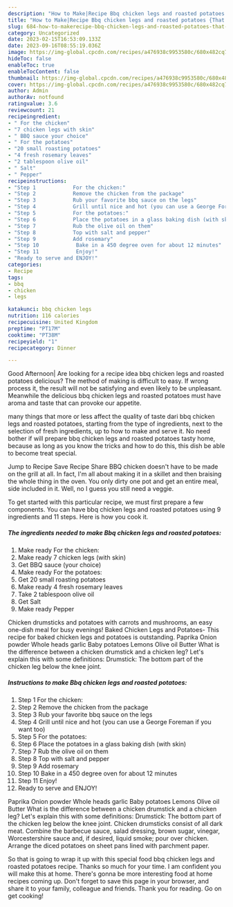 ```yaml
---
description: "How to Make|Recipe Bbq chicken legs and roasted potatoes {That is Delicious"
title: "How to Make|Recipe Bbq chicken legs and roasted potatoes {That is Delicious"
slug: 684-how-to-makerecipe-bbq-chicken-legs-and-roasted-potatoes-that-is-delicious
category: Uncategorized
date: 2023-02-15T16:53:09.133Z
date: 2023-09-16T08:55:19.036Z
image: https://img-global.cpcdn.com/recipes/a476938c9953580c/680x482cq70/bbq-chicken-legs-and-roasted-potatoes-recipe-main-photo.jpg
hideToc: false
enableToc: true
enableTocContent: false
thumbnail: https://img-global.cpcdn.com/recipes/a476938c9953580c/680x482cq70/bbq-chicken-legs-and-roasted-potatoes-recipe-main-photo.jpg
cover: https://img-global.cpcdn.com/recipes/a476938c9953580c/680x482cq70/bbq-chicken-legs-and-roasted-potatoes-recipe-main-photo.jpg
author: Admin
authorAv: notfound
ratingvalue: 3.6
reviewcount: 21
recipeingredient:
- " For the chicken"
- "7 chicken legs with skin"
- " BBQ sauce your choice"
- " For the potatoes"
- "20 small roasting potatoes"
- "4 fresh rosemary leaves"
- "2 tablespoon olive oil"
- " Salt"
- " Pepper"
recipeinstructions:
- "Step 1            For the chicken:"
- "Step 2            Remove the chicken from the package"
- "Step 3            Rub your favorite bbq sauce on the legs"
- "Step 4            Grill until nice and hot (you can use a George Foreman if you want too)"
- "Step 5            For the potatoes:"
- "Step 6            Place the potatoes in a glass baking dish (with skin)"
- "Step 7            Rub the olive oil on them"
- "Step 8            Top with salt and pepper"
- "Step 9            Add rosemary"
- "Step 10            Bake in a 450 degree oven for about 12 minutes"
- "Step 11            Enjoy!"
- "Ready to serve and ENJOY!"
categories:
- Recipe
tags:
- bbq
- chicken
- legs

katakunci: bbq chicken legs 
nutrition: 116 calories
recipecuisine: United Kingdom
preptime: "PT17M"
cooktime: "PT38M"
recipeyield: "1"
recipecategory: Dinner

---
```



Good Afternoon| Are looking for a recipe idea bbq chicken legs and roasted potatoes delicious? The method of making is difficult to easy. If wrong process it, the result will not be satisfying and even likely to be unpleasant. Meanwhile the delicious bbq chicken legs and roasted potatoes must have aroma and taste that can provoke our appetite.






many things that more or less affect the quality of taste dari bbq chicken legs and roasted potatoes, starting from the type of ingredients, next to the selection of fresh ingredients, up to how to make and serve it. No need bother if will prepare bbq chicken legs and roasted potatoes tasty home, because as long as you know the tricks and how to do this, this dish be able to become treat special.


Jump to Recipe Save Recipe Share BBQ chicken doesn&#39;t have to be made on the grill at all. In fact, I&#39;m all about making it in a skillet and then braising the whole thing in the oven. You only dirty one pot and get an entire meal, side included in it. Well, no I guess you still need a veggie.


To get started with this particular recipe, we must first prepare a few components. You can have bbq chicken legs and roasted potatoes using 9 ingredients and 11 steps. Here is how you cook it.

<!--inarticleads1-->

##### The ingredients needed to make Bbq chicken legs and roasted potatoes:

1. Make ready  For the chicken:
1. Make ready 7 chicken legs (with skin)
1. Get  BBQ sauce (your choice)
1. Make ready  For the potatoes:
1. Get 20 small roasting potatoes
1. Make ready 4 fresh rosemary leaves
1. Take 2 tablespoon olive oil
1. Get  Salt
1. Make ready  Pepper


Chicken drumsticks and potatoes with carrots and mushrooms, an easy one-dish meal for busy evenings! Baked Chicken Legs and Potatoes- This recipe for baked chicken legs and potatoes is outstanding. Paprika Onion powder Whole heads garlic Baby potatoes Lemons Olive oil Butter What is the difference between a chicken drumstick and a chicken leg? Let&#39;s explain this with some definitions: Drumstick: The bottom part of the chicken leg below the knee joint. 

<!--inarticleads2-->

##### Instructions to make Bbq chicken legs and roasted potatoes:

1. Step 1            For the chicken:
1. Step 2            Remove the chicken from the package
1. Step 3            Rub your favorite bbq sauce on the legs
1. Step 4            Grill until nice and hot (you can use a George Foreman if you want too)
1. Step 5            For the potatoes:
1. Step 6            Place the potatoes in a glass baking dish (with skin)
1. Step 7            Rub the olive oil on them
1. Step 8            Top with salt and pepper
1. Step 9            Add rosemary
1. Step 10            Bake in a 450 degree oven for about 12 minutes
1. Step 11            Enjoy!
1. Ready to serve and ENJOY!

Paprika Onion powder Whole heads garlic Baby potatoes Lemons Olive oil Butter What is the difference between a chicken drumstick and a chicken leg? Let&#39;s explain this with some definitions: Drumstick: The bottom part of the chicken leg below the knee joint. Chicken drumsticks consist of all dark meat. Combine the barbecue sauce, salad dressing, brown sugar, vinegar, Worcestershire sauce and, if desired, liquid smoke; pour over chicken. Arrange the diced potatoes on sheet pans lined with parchment paper. 

So that is going to wrap it up with this special food bbq chicken legs and roasted potatoes recipe. Thanks so much for your time. I am confident you will make this at home. There's gonna be more interesting food at home recipes coming up. Don't forget to save this page in your browser, and share it to your family, colleague and friends. Thank you for reading. Go on get cooking!
